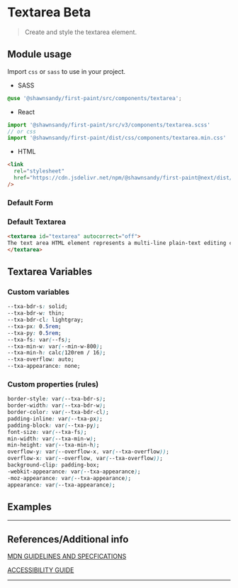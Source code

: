 # Textarea <span role="note" style="--note: var(--beta)">Beta</span>

> Create and style the textarea element.

## Module usage

Import `css` or `sass` to use in your project.

- SASS

```scss
@use '@shawnsandy/first-paint/src/components/textarea';
```

- React

```jsx
import '@shawnsandy/first-paint/src/v3/components/textarea.scss'
// or css
import '@shawnsandy/first-paint/dist/css/components/textarea.min.css'
```

- HTML

```html
<link
  rel="stylesheet"
  href="https://cdn.jsdelivr.net/npm/@shawnsandy/first-paint@next/dist/css/components/textarea.min.css"
/>
```

### Default Form

### Default Textarea

```html preview
<textarea id="textarea" autocorrect="off">
The text area HTML element represents a multi-line plain-text editing control, useful when you want to allow users to enter a sizeable amount of free-form text, for example a comment on a review or feedback form.
</textarea>
```

## Textarea Variables

### Custom variables

```css
--txa-bdr-s: solid;
--txa-bdr-w: thin;
--txa-bdr-cl: lightgray;
--txa-px: 0.5rem;
--txa-py: 0.5rem;
--txa-fs: var(--fs);
--txa-min-w: var(--min-w-800);
--txa-min-h: calc(120rem / 16);
--txa-overflow: auto;
--txa-appearance: none;
```

### Custom properties (rules)

```css
border-style: var(--txa-bdr-s);
border-width: var(--txa-bdr-w);
border-color: var(--txa-bdr-cl);
padding-inline: var(--txa-px);
padding-block: var(--txa-py);
font-size: var(--txa-fs);
min-width: var(--txa-min-w);
min-height: var(--txa-min-h);
overflow-y: var(--overflow-x, var(--txa-overflow));
overflow-x: var(--overflow, var(--txa-overflow));
background-clip: padding-box;
-webkit-appearance: var(--txa-appearance);
-moz-appearance: var(--txa-appearance);
appearance: var(--txa-appearance);
```

## Examples

---

## References/Additional info

[MDN GUIDELINES AND SPECFICATIONS](https://developer.mozilla.org/en-US/docs/Web/HTML/Element/textarea ':target="_blank"')

[ACCESSIBILITY GUIDE]()

---
